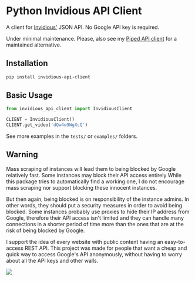 # Python Invidious API Client

A client for [Invidious'](https://invidious.io/) JSON API. No Google API key is required.

Under minimal maintenance. Please, also see my [Piped API client](https://github.com/CWKevo/python-piped-api-client) for a maintained alternative.

## Installation

```bash
pip install invidious-api-client
```

## Basic Usage

```python
from invidious_api_client import InvidiousClient

CLIENT = InvidiousClient()
CLIENT.get_video('dQw4w9WgXcQ')
```

See more examples in the `tests/` or `examples/` folders.

## Warning

Mass scraping of instances will lead them to being blocked by Google relatively fast. Some instances may block their API access entirely
While this package tries to automatically find a working one, I do not encourage mass scraping nor support blocking these innocent instances.

But then again, being blocked is on responsibility of the instance admins. In other words, they should put a security measures in order to avoid being blocked.
Some instances probably use proxies to hide their IP address from Google, therefore their API access isn't limited and they can handle many connections in a
shorter period of time more than the ones that are at the risk of being blocked by Google.

I support the idea of every website with public content having an easy-to-access REST API. This project was made for people that want a cheap and quick way to access Google's API anonymously, without having to worry about all the API keys and other walls.

<a href="https://www.buymeacoffee.com/skevo"><img src="https://img.buymeacoffee.com/button-api/?text=Support me&emoji=🐣&slug=skevo&button_colour=ffa200&font_colour=000000&font_family=Poppins&outline_colour=000000&coffee_colour=FFDD00" /></a>
